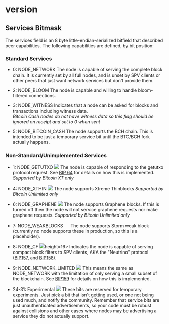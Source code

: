 # version

  
## Services Bitmask
The services field is an 8 byte little-endian-serialized bitfield that described peer capabilities.  The following capabilities are defined, by bit position:

### Standard Services
* 0: NODE_NETWORK
	The node is capable of serving the complete block chain. It is currently set by all full nodes, and is unset by SPV clients or other peers that just want network services but don't provide them.

* 2: NODE_BLOOM 
	The node is capable and willing to handle bloom-filtered connections.

* 3: NODE_WITNESS
	Indicates that a node can be asked for blocks and transactions including witness data.  
	*Bitcoin Cash nodes do not have witness data so this flag should be ignored on receipt and set to 0 when sent*

* 5: NODE_BITCOIN_CASH 
	The node supports the BCH chain.  This is intended to be just a temporary service bit until the BTC/BCH fork actually happens.

### Non-Standard/Unimplemented Services

 * 1: NODE_GETUTXO <img src="/_static_/images/warning.png">
	 The node is capable of responding to the getutxo protocol request.  See [BIP 64](https://github.com/bitcoin/bips/blob/master/bip-0064.mediawiki) for details on how this is implemented.  *Supported by Bitcoin XT only*

* 4: NODE_XTHIN  <img src="/_static_/images/warning.png">
	The node supports Xtreme Thinblocks
	*Supported by Bitcoin Unlimited only*

* 6: NODE_GRAPHENE <img src="/_static_/images/warning.png">
	The node supports Graphene blocks.  If this is turned off then the node will not service graphene requests nor make graphene requests.
	*Supported by Bitcoin Unlimited only*

* 7: NODE_WEAKBLOCKS <img src="/_static_/images/BitcoinCashFlag.svg" height=16>
	The node supports Storm weak block (currently no node supports these in production, so this is a placeholder).

* 8: NODE_CF <img src="/_static_/images/warning.png">height=16>
	Indicates the node is capable of serving compact block filters to SPV clients, AKA the "Neutrino" protocol ([BIP157](https://github.com/bitcoin/bips/blob/master/bip-0157.mediawiki), and [BIP158](https://github.com/bitcoin/bips/blob/master/bip-0158.mediawiki)).

* 9: NODE_NETWORK_LIMITED <img src="/_static_/images/warning.png">
	This means the same as NODE_NETWORK with the limitation of only serving a small subset of the blockchain.  See [BIP159](https://github.com/bitcoin/bips/blob/master/bip-0159.mediawiki) for details on how this is implemented.

* 24-31: Experimental <img src="/_static_/images/warning.png">
	These bits are reserved for temporary experiments. Just pick a bit that isn't getting used, or one not being used much, and notify the community. Remember that service bits are just unauthenticated advertisements, so your code must be robust against collisions and other cases where nodes may be advertising a service they do not actually support.
